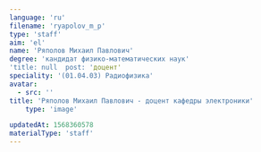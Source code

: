 ```yaml
---
language: 'ru'
filename: 'ryapolov_m_p'
type: 'staff'
aim: 'el'
name: 'Ряполов Михаил Павлович'
degree: 'кандидат физико-математических наук'
'title: null  post: 'доцент'
speciality: '(01.04.03) Радиофизика'
avatar:
  - src: ''
title: 'Ряполов Михаил Павлович - доцент кафедры электроники'
    type: 'image'

updatedAt: 1568360578
materialType: 'staff'
---
```


